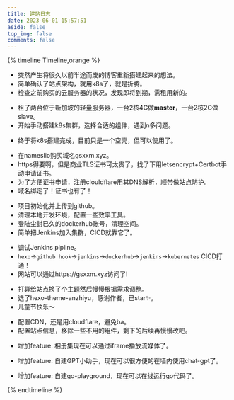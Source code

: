 ```yaml
---
title: 建站日志
date: 2023-06-01 15:57:51
aside: false
top_img: false
comments: false
---
```


{% timeline Timeline,orange %}

<!-- timeline 2023-05-18 -->
- 突然产生将很久以前半途而废的博客重新搭建起来的想法。
- 简单确认了站点架构，就用k8s了，就是折腾。
- 检查之前购买的云服务器的状况，发现即将到期，需租用新的。
<!-- endtimeline -->

<!-- timeline 2023-05-19 -->
- 租了两台位于新加坡的轻量服务器，一台2核4G做**master**，一台2核2G做slave。
- 开始手动搭建k8s集群，选择合适的组件，遇到n多问题。
<!-- endtimeline -->

<!-- timeline 2023-05-22 -->
- 终于将k8s搭建完成，目前只是一个空壳，但可以使用了。
<!-- endtimeline -->

<!-- timeline 2023-05-25 -->
- 在nameslio购买域名gsxxm.xyz。
- https得要啊，但是商业TLS证书可太贵了，找了下用letsencrypt+Certbot手动申请证书。
- 为了方便证书申请，注册clouldflare用其DNS解析，顺带做站点防护。
- 域名绑定了！证书也有了！
<!-- endtimeline -->

<!-- timeline 2023-05-26 -->
- 项目初始化并上传到github。
- 清理本地开发环境，配置一些效率工具。
- 登陆尘封已久的dockerhub账号，清理空间。
- 简单把Jenkins加入集群，CICD就靠它了。
<!-- endtimeline -->

<!-- timeline 2023-05-29 -->
- 调试Jenkins pipline。
- `hexo`->`github hook`->`jenkins`->`dockerhub`->`jenkins`->`kubernetes` CICD打通！
- 网站可以通过https://gsxxm.xyz访问了!
<!-- endtimeline -->

<!-- timeline 2023-06-01 -->
- 打算给站点换了个主题然后慢慢根据需求调整。
- 选了hexo-theme-anzhiyu，感谢作者，已star✨。
- 儿童节快乐～
<!-- endtimeline -->

<!-- timeline 2023-06-03 -->
- 配置CDN，还是用cloudflare，避免ba。
- 配置站点信息，移除一些不用的组件，剩下的后续再慢慢改吧。
<!-- endtimeline -->

<!-- timeline 2023-06-06 -->
- 增加feature: 相册集现在可以通过iframe播放流媒体了。
<!-- endtimeline -->

<!-- timeline 2023-06-20 -->
- 增加feature: 自建GPT小助手，现在可以很方便的在墙内使用chat-gpt了。
<!-- endtimeline -->

<!-- timeline 2023-06-21 -->
- 增加feature: 自建go-playground，现在可以在线运行go代码了。
<!-- endtimeline -->

{% endtimeline %}
